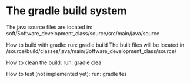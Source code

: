 # The gradle build system
The java source files are located in: soft/Software_development_class/source/src/main/java/source

How to build with gradle:
    run: gradle build
The built files will be located in /source/build/classes/java/main/Software_development_class/source/

How to clean the build:
    run: gradle clea

How to test (not implemented yet):
    run: gradle tes


